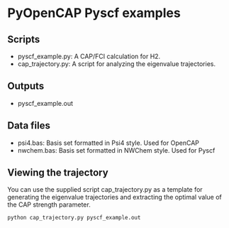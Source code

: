 # PyOpenCAP Pyscf examples

## Scripts
- pyscf_example.py: A CAP/FCI calculation for H2. 
- cap_trajectory.py: A script for analyzing the eigenvalue trajectories.

## Outputs
- pyscf_example.out

## Data files
- psi4.bas: Basis set formatted in Psi4 style. Used for OpenCAP 
- nwchem.bas: Basis set formatted in NWChem style. Used for Pyscf

## Viewing the trajectory
You can use the supplied script cap_trajectory.py as a template for generating the eigenvalue trajectories and extracting the optimal value of the CAP strength parameter.

    python cap_trajectory.py pyscf_example.out